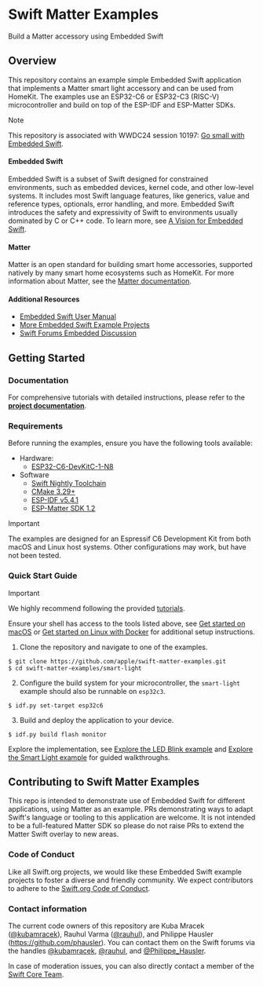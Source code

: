 # Swift Matter Examples

Build a Matter accessory using Embedded Swift

## Overview

<!-- Image -->

This repository contains an example simple Embedded Swift application that implements a Matter smart light accessory and can be used from HomeKit. The examples use an ESP32-C6 or ESP32-C3 (RISC-V) microcontroller and build on top of the ESP-IDF and ESP-Matter SDKs.

> [!NOTE]
> This repository is associated with WWDC24 session 10197: [Go small with Embedded Swift](https://developer.apple.com/wwdc24/10197).

#### Embedded Swift

Embedded Swift is a subset of Swift designed for constrained environments, such as embedded devices, kernel code, and other low-level systems. It includes most Swift language features, like generics, value and reference types, optionals, error handling, and more. Embedded Swift introduces the safety and expressivity of Swift to environments usually dominated by C or C++ code. To learn more, see [A Vision for Embedded Swift](https://github.com/apple/swift-evolution/blob/main/visions/embedded-swift.md).

#### Matter

Matter is an open standard for building smart home accessories, supported natively by many smart home ecosystems such as HomeKit. For more information about Matter, see the [Matter documentation](https://project-chip.github.io/connectedhomeip-doc/index.html).

#### Additional Resources

- [Embedded Swift User Manual](https://github.com/apple/swift/blob/main/docs/EmbeddedSwift/UserManual.md)
- [More Embedded Swift Example Projects](https://github.com/apple/swift-embedded-examples)
- [Swift Forums Embedded Discussion](https://forums.swift.org/c/development/embedded/107)

## Getting Started

### Documentation

For comprehensive tutorials with detailed instructions, please refer to the [**project documentation**](https://apple.github.io/swift-matter-examples/tutorials/tutorial-table-of-contents).

### Requirements

Before running the examples, ensure you have the following tools available:

- Hardware:
  - [ESP32-C6-DevKitC-1-N8](https://docs.espressif.com/projects/espressif-esp-dev-kits/en/latest/esp32c6/esp32-c6-devkitc-1/user_guide.html)
- Software
  - [Swift Nightly Toolchain](https://www.swift.org/download)
  - [CMake 3.29+](https://cmake.org/download)
  - [ESP-IDF v5.4.1](https://docs.espressif.com/projects/esp-idf/en/v5.4.1/esp32c6/get-started/index.html)
  - [ESP-Matter SDK 1.2](https://docs.espressif.com/projects/esp-matter/en/latest/esp32c6/introduction.html)

> [!IMPORTANT]
> The examples are designed for an Espressif C6 Development Kit from both macOS and Linux host systems. Other configurations may work, but have not been tested.

### Quick Start Guide

> [!IMPORTANT]
> We highly recommend following the provided [tutorials](https://apple.github.io/swift-matter-examples/tutorials/tutorial-table-of-contents).

Ensure your shell has access to the tools listed above, see [Get started on macOS](https://apple.github.io/swift-matter-examples/tutorials/swiftmatterexamples/setup-macos) or [Get started on Linux with Docker](https://apple.github.io/swift-matter-examples/tutorials/swiftmatterexamples/setup-docker) for additional setup instructions.

1. Clone the repository and navigate to one of the examples.
  ```shell
  $ git clone https://github.com/apple/swift-matter-examples.git
  $ cd swift-matter-examples/smart-light
  ```

2. Configure the build system for your microcontroller, the `smart-light` example should also be runnable on `esp32c3`.
  ```shell
  $ idf.py set-target esp32c6
  ```

3. Build and deploy the application to your device.
  ```shell
  $ idf.py build flash monitor
  ```

Explore the implementation, see [Explore the LED Blink example](https://apple.github.io/swift-matter-examples/tutorials/swiftmatterexamples/run-example-led-blink#Understand-the-code) and
[Explore the Smart Light example](https://apple.github.io/swift-matter-examples/tutorials/swiftmatterexamples/run-example-smart-light#Understand-the-code) for guided walkthroughs.

## Contributing to Swift Matter Examples

This repo is intended to demonstrate use of Embedded Swift for different applications, using Matter as an example. PRs demonstrating ways to adapt Swift's language or tooling to this application are welcome. It is not intended to be a full-featured Matter SDK so please do not raise PRs to extend the Matter Swift overlay to new areas.

### Code of Conduct

Like all Swift.org projects, we would like these Embedded Swift example projects to foster a diverse and friendly community. We expect contributors to adhere to the [Swift.org Code of Conduct](https://swift.org/code-of-conduct).

### Contact information

The current code owners of this repository are Kuba Mracek ([@kubamracek](https://github.com/kubamracek)), Rauhul Varma ([@rauhul](https://github.com/rauhul)), and Philippe Hausler (https://github.com/phausler). You can contact them on the Swift forums via the handles [@kubamracek](https://forums.swift.org/u/kubamracek/summary), [@rauhul](https://forums.swift.org/u/rauhul/summary), and [@Philippe_Hausler](https://forums.swift.org/u/philippe_hausler/summary).

In case of moderation issues, you can also directly contact a member of the [Swift Core Team](https://swift.org/community/#community-structure).
